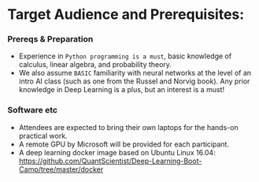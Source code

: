 # Target Audience and Prerequisites:

### Prereqs & Preparation

- Experience in `Python programming is a must`, basic knowledge of calculus, linear algebra, and probability theory.
- We also assume `BASIC` familiarity with neural networks at the level of an intro AI class (such as one from the Russel and Norvig book). Any prior knowledge in Deep Learning is a plus, but an interest is a must!

### Software etc
- Attendees are expected to bring their own laptops for the hands-on practical work.
- A remote GPU by Microsoft will be provided for each participant.
- A deep learning docker image based on Ubuntu Linux 16.04: https://github.com/QuantScientist/Deep-Learning-Boot-Camp/tree/master/docker